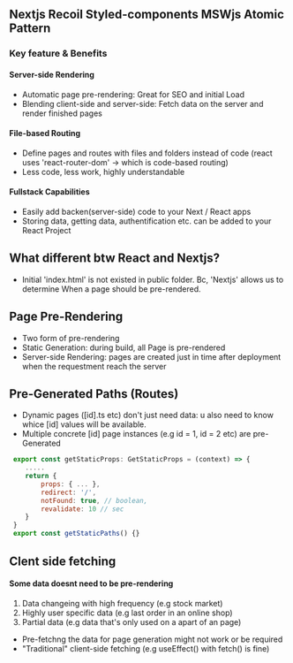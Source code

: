 ## Nextjs Recoil Styled-components MSWjs Atomic Pattern

### Key feature & Benefits
#### Server-side Rendering
 - Automatic page pre-rendering: Great for SEO and initial Load
 - Blending client-side and server-side: Fetch data on the server and render finished pages

#### File-based Routing
- Define pages and routes with files and folders instead of code (react uses 'react-router-dom' -> which is code-based routing)
- Less code, less work, highly understandable

#### Fullstack Capabilities
- Easily add backen(server-side) code to your Next / React apps
- Storing data, getting data, authentification etc. can be added to your React Project

## What different btw React and Nextjs?
- Initial 'index.html' is not existed in public folder. Bc, 'Nextjs' allows us to determine When a page should be pre-rendered.


## Page Pre-Rendering
- Two form of pre-rendering
- Static Generation: during build, all Page is pre-rendered 
- Server-side Rendering: pages are created just in time after deployment when the requestment reach the server

## Pre-Generated Paths (Routes)
- Dynamic pages ([id].ts etc) don't just need data: u also need to know whice [id] values will be available.
- Multiple concrete [id] page instances (e.g id = 1, id = 2 etc) are pre-Generated
``` js
 export const getStaticProps: GetStaticProps = (context) => {
    .....
    return {
        props: { ... },
        redirect: '/',
        notFound: true, // boolean,
        revalidate: 10 // sec
    }
 }
 export const getStaticPaths() {}
```



## Clent side fetching
#### Some data doesnt need to be pre-rendering
1. Data changeing with high frequency (e.g stock market)
2. Highly user specific data (e.g last order in an online shop)
3. Partial data (e.g data that's only used on a apart of an page)

- Pre-fetchng the data for page generation might not work or be required
- "Traditional" client-side fetching (e.g useEffect() with fetch() is fine)


